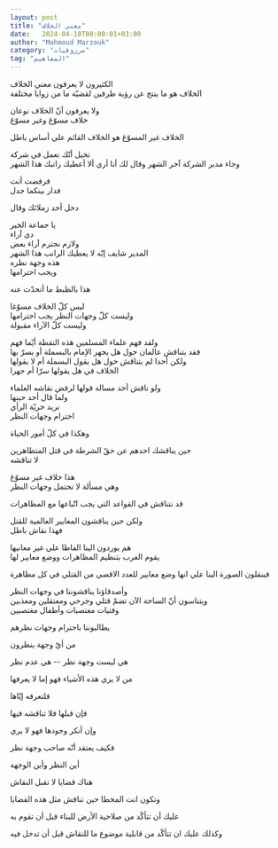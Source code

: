 ```yaml
---
layout: post
title: "معني الخلاف"
date:   2024-04-10T00:00:01+03:00
author: "Mahmoud Marzouk"
category: "مرزوقيات"
tag: "المفاهيم"
---
```



الكثيرون لا يعرفون معني الخلاف  
الخلاف هو ما ينتج عن رؤية طرفين لقضيّة ما من زوايا
مختلفة

ولا يعرفون أنّ الخلاف نوعان  
خلاف مسوّغ وغير مسوّغ

الخلاف غير المسوّغ هو الخلاف القائم علي أساس باطل

تخيل أنّك تعمل في شركة  
وجاء مدير الشركة آخر الشهر وقال لك أنا أري ألا أعطيك
راتبك هذا الشهر

فرفضت أنت  
فدار بينكما جدل

دخل أحد زملائك وقال

يا جماعة الخير  
دي آراء  
ولازم نحترم آراء بعض  
المدير شايف إنّه لا يعطيك الراتب هذا الشهر  
هذه وجهة نظره  
ويجب احترامها

هذا بالظبط ما أتحدّث عنه

ليس كلّ الخلاف مسوّغا  
وليست كلّ وجهات النظر يجب احترامها  
وليست كلّ الآراء مقبولة

ولقد فهم علماء المسلمين هذه النقطة أيّما فهم  
فقد يتناقش عالمان حول هل يجهر الإمام بالبسملة أو يسرّ
بها  
ولكن أحدا لم يتناقش حول هل يقول البسملة أم لا
يقولها  
الخلاف في هل يقولها سرّا أم جهرا

ولو ناقش أحد مسالة قولها لرفض نقاشه العلماء  
ولما قال أحد حينها  
نريد حريّة الرأي  
احترام وجهات النظر

وهكذا في كلّ أمور الحياة

حين يناقشك احدهم عن حقّ الشرطة في قتل المتظاهرين  
لا تناقشه

هذا خلاف غير مسوّغ  
وهي مسألة لا تحتمل وجهات النظر

قد نتناقش في القواعد التي يجب اتّباعها مع
المظاهرات

ولكن حين يناقشون المعايير العالمية للقتل  
فهذا نقاش باطل

هم يوردون الينا الفاظا علي غير معانيها  
يقوم الغرب بتنظيم المظاهرات ووضع معايير لها

فينقلون الصورة الينا علي انها وضع معايير للعدد الاقصي من
القتلي في كل مظاهرة

وأصدقاؤنا يناقشوننا في وجهات النظر  
ويتناسون أنّ الساحة الآن تضمّ قتلي وجرحي ومعتقلين
ومعذبين  
وفتيات مغتصبات وأطفال مغتصبين

يطالبوننا باحترام وجهات نظرهم

من أيّ وجهة ينظرون

هي ليست وجهة نظر -- هي عدم نظر

من لا يري هذه الأشياء فهو إما لا يعرفها

فلتعرفه إيّاها

فإن قبلها فلا تناقشه فيها

وإن أنكر وجودها فهو لا يري

فكيف يعتقد أنّه صاحب وجهة نظر

أين النظر وأين الوجهة

هناك قضايا لا تقبل النقاش

وتكون انت المخطا حين تناقش مثل هذه القضايا

عليك أن تتأكّد من صلاحية الأرض للبناء قبل أن تقوم
به

وكذلك عليك ان تتأكّد من قابلية موضوع ما للنقاش قبل أن
تدخل فيه
